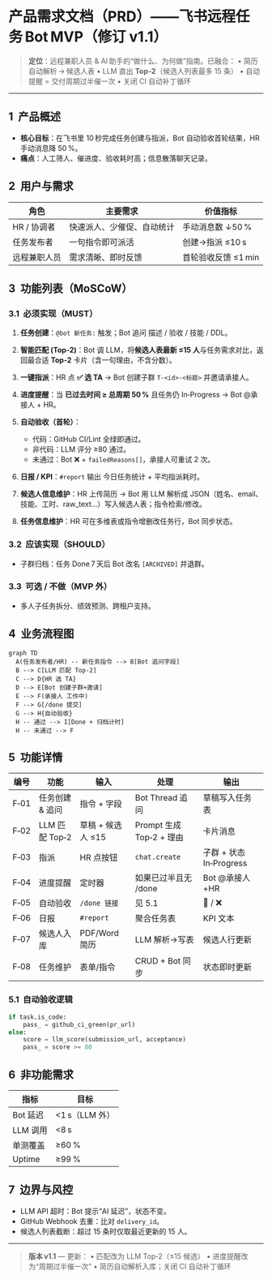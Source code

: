 # 产品需求文档（PRD）——飞书远程任务 Bot MVP（修订 v1.1）

> **定位**：远程兼职人员 & AI 助手的“做什么、为何做”指南。已融合：
> • 简历自动解析 → 候选人表
> • LLM 直出 **Top‑2**（候选人列表最多 15 条）
> • 自动提醒 = 交付周期过半催一次
> • 关闭 CI 自动补丁循环

---

## 1  产品概述

* **核心目标**：在飞书里 10 秒完成任务创建与指派，Bot 自动验收首轮结果，HR 手动消息降 50 %。
* **痛点**：人工筛人、催进度、验收耗时高；信息散落聊天记录。

## 2  用户与需求

| 角色       | 主要需求          | 价值指标          |
| -------- | ------------- | ------------- |
| HR / 协调者 | 快速派人、少催促、自动统计 | 手动消息数 ↓50 %   |
| 任务发布者    | 一句指令即可派活      | 创建→指派 ≤10 s   |
| 远程兼职人员   | 需求清晰、即时反馈     | 首轮验收反馈 ≤1 min |

## 3  功能列表（MoSCoW）

### 3.1  必须实现（MUST）

1. **任务创建**：`@bot 新任务:` 触发；Bot 追问 描述 / 验收 / 技能 / DDL。
2. **智能匹配 (Top‑2)**：Bot 调 LLM，将**候选人表最新 ≤15 人**与任务需求对比，返回最合适 **Top‑2** 卡片（含一句理由，不含分数）。
3. **一键指派**：HR 点 **✅ 选 TA** → Bot 创建子群 `T-<id>-<标题>` 并邀请承接人。
4. **进度提醒**：当 **已过去时间 ≥ 总周期 50 %** 且任务仍 In‑Progress → Bot @承接人 + HR。
5. **自动验收（首轮）**：

   * 代码：GitHub CI/Lint 全绿即通过。
   * 非代码：LLM 评分 ≥80 通过。
   * 未通过：Bot ❌ + `failedReasons[]`，承接人可重试 2 次。
6. **日报 / KPI**：`#report` 输出 今日任务统计 + 平均指派耗时。
7. **候选人信息维护**：HR 上传简历 → Bot 用 LLM 解析成 JSON（姓名、email、技能、工时、raw\_text…）写入候选人表；指令检索/修改。
8. **任务信息维护**：HR 可在多维表或指令增删改任务行，Bot 同步状态。

### 3.2  应该实现（SHOULD）

* 子群归档：任务 Done 7 天后 Bot 改名 `[ARCHIVED]` 并退群。

### 3.3  可选 / 不做（MVP 外）

* 多人子任务拆分、绩效预测、跨租户支持。

## 4  业务流程图

```mermaid
graph TD
  A(任务发布者/HR) -- 新任务指令 --> B[Bot 追问字段]
  B --> C[LLM 匹配 Top‑2]
  C --> D{HR 选 TA}
  D --> E[Bot 创建子群+邀请]
  E --> F(承接人 工作中)
  F --> G[/done 提交]
  G --> H{自动验收}
  H -- 通过 --> I[Done + 归档计时]
  H -- 未通过 --> F
```

## 5  功能详情

| 编号   | 功能           | 输入           | 处理                   | 输出                  |
| ---- | ------------ | ------------ | -------------------- | ------------------- |
| F‑01 | 任务创建 & 追问    | 指令 + 字段      | Bot Thread 追问        | 草稿写入任务表             |
| F‑02 | LLM 匹配 Top‑2 | 草稿 + 候选人 ≤15 | Prompt 生成 Top‑2 + 理由 | 卡片消息                |
| F‑03 | 指派           | HR 点按钮       | `chat.create`        | 子群 + 状态 In‑Progress |
| F‑04 | 进度提醒         | 定时器          | 如果已过半且无 /done        | Bot @承接人+HR         |
| F‑05 | 自动验收         | `/done 链接`   | 见 5.1                | 🎉 / ❌              |
| F‑06 | 日报           | `#report`    | 聚合任务表                | KPI 文本              |
| F‑07 | 候选人入库        | PDF/Word 简历  | LLM 解析→写表            | 候选人行更新              |
| F‑08 | 任务维护         | 表单/指令        | CRUD + Bot 同步        | 状态即时更新              |

### 5.1  自动验收逻辑

```python
if task.is_code:
    pass_ = github_ci_green(pr_url)
else:
    score = llm_score(submission_url, acceptance)
    pass_ = score >= 80
```

## 6  非功能需求

| 指标     | 目标          |
| ------ | ----------- |
| Bot 延迟 | <1 s（LLM 外） |
| LLM 调用 | <8 s        |
| 单测覆盖   | ≥60 %       |
| Uptime | ≥99 %       |

## 7  边界与风控

* LLM API 超时：Bot 提示“AI 延迟”，状态不变。
* GitHub Webhook 去重：比对 `delivery_id`。
* 候选人列表截断：超过 15 条时仅取最近更新的 15 人。

---

> **版本 v1.1** — 更新：
> • 匹配改为 LLM Top‑2（≤15 候选）
> • 进度提醒改为“周期过半催一次”
> • 简历自动解析入库；关闭 CI 自动补丁循环
